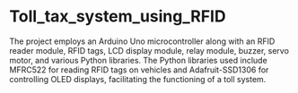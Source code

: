 # Toll_tax_system_using_RFID
The project employs an Arduino Uno microcontroller along with an RFID reader module, RFID tags, LCD display module, relay module, buzzer, servo motor, and various Python libraries. The Python libraries used include MFRC522 for reading RFID tags on vehicles and Adafruit-SSD1306 for controlling OLED displays, facilitating the functioning of a toll system.
